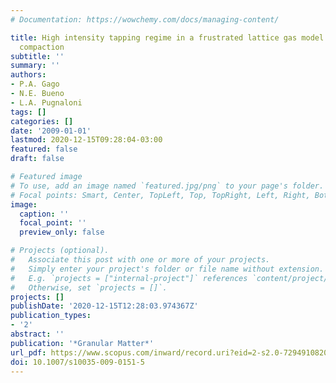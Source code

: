 ```yaml
---
# Documentation: https://wowchemy.com/docs/managing-content/

title: High intensity tapping regime in a frustrated lattice gas model of granular
  compaction
subtitle: ''
summary: ''
authors:
- P.A. Gago
- N.E. Bueno
- L.A. Pugnaloni
tags: []
categories: []
date: '2009-01-01'
lastmod: 2020-12-15T09:28:04-03:00
featured: false
draft: false

# Featured image
# To use, add an image named `featured.jpg/png` to your page's folder.
# Focal points: Smart, Center, TopLeft, Top, TopRight, Left, Right, BottomLeft, Bottom, BottomRight.
image:
  caption: ''
  focal_point: ''
  preview_only: false

# Projects (optional).
#   Associate this post with one or more of your projects.
#   Simply enter your project's folder or file name without extension.
#   E.g. `projects = ["internal-project"]` references `content/project/deep-learning/index.md`.
#   Otherwise, set `projects = []`.
projects: []
publishDate: '2020-12-15T12:28:03.974367Z'
publication_types:
- '2'
abstract: ''
publication: '*Granular Matter*'
url_pdf: https://www.scopus.com/inward/record.uri?eid=2-s2.0-72949108200&doi=10.1007%2fs10035-009-0151-5&partnerID=40&md5=46e6fbc2c23eed3ab2ca3fcfa19f85cf
doi: 10.1007/s10035-009-0151-5
---
```

